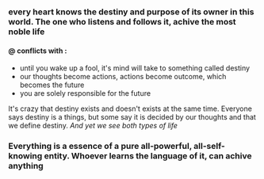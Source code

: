 ### every heart knows the destiny and purpose of its owner in this world. The one who listens and follows it, achive the most noble life
#### @ conflicts with :
 - until you wake up a fool, it's mind will take to something called destiny
 - our thoughts become actions, actions become outcome, which becomes the future
 - you are solely responsible for the future
   
It's crazy that destiny exists and doesn't exists at the same time. Everyone says destiny is a things, but some say it is decided by our thoughts and that we define destiny. *And yet we see both types of life*


### Everything is a essence of a pure all-powerful, all-self-knowing entity. Whoever learns the language of it, can achive anything
> 	